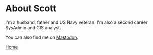 # About Scott

I'm a husband, father and US Navy veteran. I'm also a second career SysAdmin and GIS analyst. 

You can also find me on [Mastodon](https://mastodon.social/@scottdtx). 

[Home](https://scott-d-tx.github.io/)
